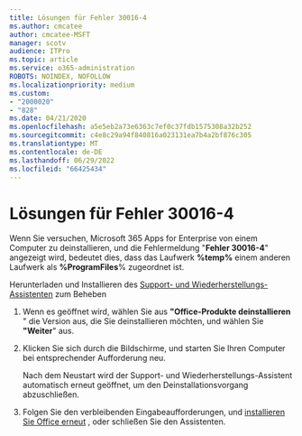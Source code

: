 ```yaml
---
title: Lösungen für Fehler 30016-4
ms.author: cmcatee
author: cmcatee-MSFT
manager: scotv
audience: ITPro
ms.topic: article
ms.service: o365-administration
ROBOTS: NOINDEX, NOFOLLOW
ms.localizationpriority: medium
ms.custom:
- "2000020"
- "828"
ms.date: 04/21/2020
ms.openlocfilehash: a5e5eb2a73e6363c7ef0c37fdb1575308a32b252
ms.sourcegitcommit: c4e8c29a94f840816a023131ea7b4a2bf876c305
ms.translationtype: MT
ms.contentlocale: de-DE
ms.lasthandoff: 06/29/2022
ms.locfileid: "66425434"
---
```

# <a name="solutions-for-error-30016-4"></a>Lösungen für Fehler 30016-4

Wenn Sie versuchen, Microsoft 365 Apps for Enterprise von einem Computer zu deinstallieren, und die Fehlermeldung "**Fehler 30016-4**" angezeigt wird, bedeutet dies, dass das Laufwerk **%temp%** einem anderen Laufwerk als **%ProgramFiles**% zugeordnet ist.
  
Herunterladen und Installieren des [Support- und Wiederherstellungs-Assistenten](https://aka.ms/SARA-OfficeUninstall-Alchemy) zum Beheben
  
1. Wenn es geöffnet wird, wählen Sie aus **"Office-Produkte deinstallieren** " die Version aus, die Sie deinstallieren möchten, und wählen Sie **"Weiter**" aus.

2. Klicken Sie sich durch die Bildschirme, und starten Sie Ihren Computer bei entsprechender Aufforderung neu.

    Nach dem Neustart wird der Support- und Wiederherstellungs-Assistent automatisch erneut geöffnet, um den Deinstallationsvorgang abzuschließen.

3. Folgen Sie den verbleibenden Eingabeaufforderungen, und [installieren Sie Office erneut](https://portal.office.com/OLS/MySoftware.aspx) , oder schließen Sie den Assistenten.
